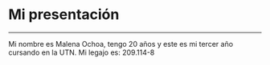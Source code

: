 # Mi presentación
---
Mi nombre es Malena Ochoa, tengo 20 años y este es mi tercer año cursando en la UTN. Mi legajo es: 209.114-8
